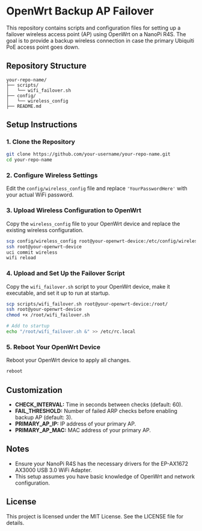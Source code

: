 # OpenWrt Backup AP Failover

This repository contains scripts and configuration files for setting up a failover wireless access point (AP) using OpenWrt on a NanoPi R4S. The goal is to provide a backup wireless connection in case the primary Ubiquiti PoE access point goes down.

## Repository Structure

```
your-repo-name/
├── scripts/
│   └── wifi_failover.sh
├── config/
│   └── wireless_config
├── README.md
```

## Setup Instructions

### 1. Clone the Repository

```sh
git clone https://github.com/your-username/your-repo-name.git
cd your-repo-name
```

### 2. Configure Wireless Settings

Edit the `config/wireless_config` file and replace `'YourPasswordHere'` with your actual WiFi password.

### 3. Upload Wireless Configuration to OpenWrt

Copy the `wireless_config` file to your OpenWrt device and replace the existing wireless configuration.

```sh
scp config/wireless_config root@your-openwrt-device:/etc/config/wireless
ssh root@your-openwrt-device
uci commit wireless
wifi reload
```

### 4. Upload and Set Up the Failover Script

Copy the `wifi_failover.sh` script to your OpenWrt device, make it executable, and set it up to run at startup.

```sh
scp scripts/wifi_failover.sh root@your-openwrt-device:/root/
ssh root@your-openwrt-device
chmod +x /root/wifi_failover.sh

# Add to startup
echo "/root/wifi_failover.sh &" >> /etc/rc.local
```

### 5. Reboot Your OpenWrt Device

Reboot your OpenWrt device to apply all changes.

```sh
reboot
```

## Customization

- **CHECK_INTERVAL:** Time in seconds between checks (default: 60).
- **FAIL_THRESHOLD:** Number of failed ARP checks before enabling backup AP (default: 3).
- **PRIMARY_AP_IP:** IP address of your primary AP.
- **PRIMARY_AP_MAC:** MAC address of your primary AP.

## Notes

- Ensure your NanoPi R4S has the necessary drivers for the EP-AX1672 AX3000 USB 3.0 WiFi Adapter.
- This setup assumes you have basic knowledge of OpenWrt and network configuration.

## License

This project is licensed under the MIT License. See the LICENSE file for details.
